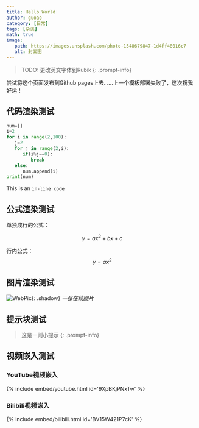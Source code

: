 ```yaml
---
title: Hello World
author: guoao
category: [日常]
tags: [杂谈]
math: true
image:
   path: https://images.unsplash.com/photo-1548679847-1d4ff48016c7
   alt: 封面图
---
```


>TODO: 更改英文字体到Rubik
{: .prompt-info}

尝试将这个页面发布到Github pages上去……上一个模板部署失败了，这次祝我好运！

## 代码渲染测试

```python
num=[]
i=2
for i in range(2,100):
   j=2
   for j in range(2,i):
      if(i%j==0):
         break
   else:
      num.append(i)
print(num)
```

This is an `in-line code`

## 公式渲染测试

单独成行的公式：

$$
y=ax^2+bx+c
$$

行内公式：$$ y=ax^2 $$

## 图片渲染测试

![WebPic](https://images.unsplash.com/photo-1503460589709-a01a75418735){: .shadow}
_一张在线图片_

## 提示块测试

>这是一则小提示
{: .prompt-info}

## 视频嵌入测试

### YouTube视频嵌入

{% include embed/youtube.html id='9XpBKjPNxTw' %}

### Bilibili视频嵌入

{% include embed/bilibili.html id='BV15W421P7cK' %}